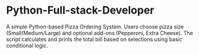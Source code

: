 # Python-Full-stack-Developer
A simple Python-based Pizza Ordering System. Users choose pizza size (Small/Medium/Large) and optional add-ons (Pepperoni, Extra Cheese). The script calculates and prints the total bill based on selections using basic conditional logic.
